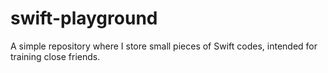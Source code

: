 # swift-playground
A simple repository where I store small pieces of Swift codes, intended for training close friends.
